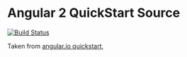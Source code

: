 # Angular 2 QuickStart Source
[![Build Status][travis-badge]][travis-badge-url]

Taken from [angular.io quickstart](https://github.com/angular/quickstart),

[travis-badge]: https://travis-ci.org/angular/quickstart.svg?branch=master
[travis-badge-url]: https://travis-ci.org/angular/quickstart
